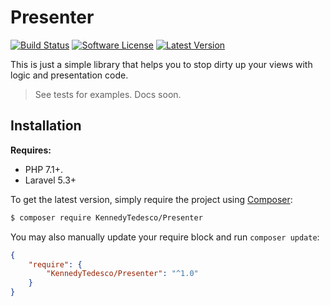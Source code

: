 # Presenter

<p align="left">
<a href="https://travis-ci.org/KennedyTedesco/Presenter"><img src="https://img.shields.io/travis/KennedyTedesco/Presenter/master.svg?style=flat-square" alt="Build Status"></img></a>
<a href="LICENSE"><img src="https://img.shields.io/badge/license-MIT-brightgreen.svg?style=flat-square" alt="Software License"></img></a>
<a href="https://github.com/KennedyTedesco/Presenter/releases"><img src="https://img.shields.io/github/release/KennedyTedesco/Presenter.svg?style=flat-square" alt="Latest Version"></img></a>
</p>

This is just a simple library that helps you to stop dirty up your views with logic and presentation code.

> See tests for examples. Docs soon.

## Installation

**Requires:**

- PHP 7.1+.
- Laravel 5.3+

To get the latest version, simply require the project using [Composer](https://getcomposer.org):

```bash
$ composer require KennedyTedesco/Presenter
```

You may also manually update your require block and run `composer update`:

```json
{
    "require": {
        "KennedyTedesco/Presenter": "^1.0"
    }
}
```
